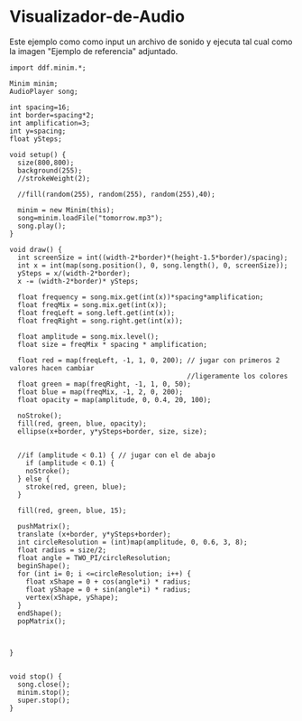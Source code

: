 # Visualizador-de-Audio

Este ejemplo como como input un archivo de sonido y ejecuta tal cual como la imagen "Ejemplo de referencia" adjuntado.

    import ddf.minim.*;

    Minim minim;
    AudioPlayer song;

    int spacing=16;
    int border=spacing*2;
    int amplification=3;
    int y=spacing;
    float ySteps;

    void setup() {
      size(800,800);
      background(255);
      //strokeWeight(2);

      //fill(random(255), random(255), random(255),40);

      minim = new Minim(this);
      song=minim.loadFile("tomorrow.mp3");
      song.play();
    }

    void draw() {
      int screenSize = int((width-2*border)*(height-1.5*border)/spacing);
      int x = int(map(song.position(), 0, song.length(), 0, screenSize));
      ySteps = x/(width-2*border);
      x -= (width-2*border)* ySteps;

      float frequency = song.mix.get(int(x))*spacing*amplification;
      float freqMix = song.mix.get(int(x));
      float freqLeft = song.left.get(int(x));
      float freqRight = song.right.get(int(x));

      float amplitude = song.mix.level();
      float size = freqMix * spacing * amplification;

      float red = map(freqLeft, -1, 1, 0, 200); // jugar con primeros 2 valores hacen cambiar
                                                //ligeramente los colores
      float green = map(freqRight, -1, 1, 0, 50);
      float blue = map(freqMix, -1, 2, 0, 200);
      float opacity = map(amplitude, 0, 0.4, 20, 100);

      noStroke();
      fill(red, green, blue, opacity);
      ellipse(x+border, y*ySteps+border, size, size);


      //if (amplitude < 0.1) { // jugar con el de abajo
        if (amplitude < 0.1) {
        noStroke();
      } else {
        stroke(red, green, blue);
      }

      fill(red, green, blue, 15);

      pushMatrix();
      translate (x+border, y*ySteps+border);
      int circleResolution = (int)map(amplitude, 0, 0.6, 3, 8);
      float radius = size/2;
      float angle = TWO_PI/circleResolution;
      beginShape();
      for (int i= 0; i <=circleResolution; i++) {
        float xShape = 0 + cos(angle*i) * radius;
        float yShape = 0 + sin(angle*i) * radius;
        vertex(xShape, yShape);
      }
      endShape();
      popMatrix();



    }


    void stop() {
      song.close();
      minim.stop();
      super.stop();
    }
